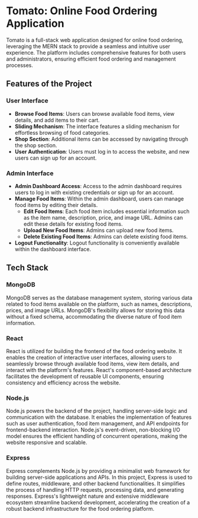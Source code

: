 # Tomato: Online Food Ordering Application

Tomato is a full-stack web application designed for online food ordering, leveraging the MERN stack to provide a seamless and intuitive user experience. The platform includes comprehensive features for both users and administrators, ensuring efficient food ordering and management processes.


## Features of the Project

### User Interface

- **Browse Food Items**: Users can browse available food items, view details, and add items to their cart.
- **Sliding Mechanism**: The interface features a sliding mechanism for effortless browsing of food categories.
- **Shop Section**: Additional items can be accessed by navigating through the shop section.
- **User Authentication**: Users must log in to access the website, and new users can sign up for an account.


### Admin Interface

- **Admin Dashboard Access**: Access to the admin dashboard requires users to log in with existing credentials or sign up for an account.
- **Manage Food Items**: Within the admin dashboard, users can manage food items by editing their details.
  - **Edit Food Items**: Each food item includes essential information such as the item name, description, price, and image URL. Admins can edit these details for existing food items.
  - **Upload New Food Items**: Admins can upload new food items.
  - **Delete Existing Food Items**: Admins can delete existing food items.
- **Logout Functionality**: Logout functionality is conveniently available within the dashboard interface.

## Tech Stack

### MongoDB

MongoDB serves as the database management system, storing various data related to food items available on the platform, such as names, descriptions, prices, and image URLs. MongoDB's flexibility allows for storing this data without a fixed schema, accommodating the diverse nature of food item information.

### React

React is utilized for building the frontend of the food ordering website. It enables the creation of interactive user interfaces, allowing users to seamlessly browse through available food items, view item details, and interact with the platform's features. React's component-based architecture facilitates the development of reusable UI components, ensuring consistency and efficiency across the website.

### Node.js

Node.js powers the backend of the project, handling server-side logic and communication with the database. It enables the implementation of features such as user authentication, food item management, and API endpoints for frontend-backend interaction. Node.js's event-driven, non-blocking I/O model ensures the efficient handling of concurrent operations, making the website responsive and scalable.

### Express

Express complements Node.js by providing a minimalist web framework for building server-side applications and APIs. In this project, Express is used to define routes, middleware, and other backend functionalities. It simplifies the process of handling HTTP requests, processing data, and generating responses. Express's lightweight nature and extensive middleware ecosystem streamline backend development, accelerating the creation of a robust backend infrastructure for the food ordering platform.
